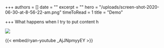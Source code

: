 +++
authors = []
date = ""
excerpt = ""
hero = "/uploads/screen-shot-2020-06-30-at-8-56-22-am.png"
timeToRead = 1
title = "Demo"

+++
What happens when I try to put content h

![](https://res.cloudinary.com/damfsuupo/image/upload/f_auto,c_scale,w_auto:100,dpr_auto/v1593522723/Ryan%20Test/Screen_Shot_2020-06-30_at_8.56.22_AM_y6cfmj.png)

{{< embed/ryan-youtube _AjJNpmyyEY >}}